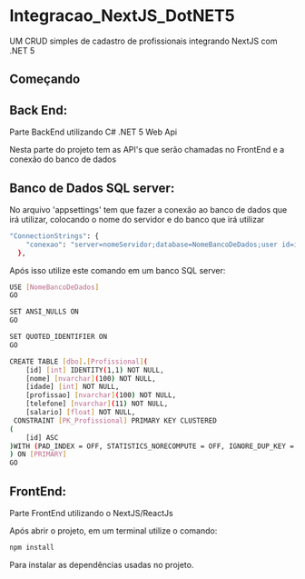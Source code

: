 # Integracao_NextJS_DotNET5
UM CRUD simples de cadastro de profissionais integrando NextJS com .NET 5 

## Começando

## Back End:

Parte BackEnd utilizando C# .NET 5 Web Api

Nesta parte do projeto tem as API's que serão chamadas no FrontEnd e a conexão do banco de dados

## Banco de Dados SQL server:

No arquivo 'appsettings' tem que fazer a conexão ao banco de dados que irá utilizar, colocando o nome do servidor e do banco que irá utilizar

```bash
"ConnectionStrings": {
    "conexao": "server=nomeServidor;database=NomeBancoDeDados;user id=id;pwd=senha"
  },
```

Após isso utilize este comando em um banco SQL server:

```bash
USE [NomeBancoDeDados]
GO

SET ANSI_NULLS ON
GO

SET QUOTED_IDENTIFIER ON
GO

CREATE TABLE [dbo].[Profissional](
	[id] [int] IDENTITY(1,1) NOT NULL,
	[nome] [nvarchar](100) NOT NULL,
	[idade] [int] NOT NULL,
	[profissao] [nvarchar](100) NOT NULL,
	[telefone] [nvarchar](11) NOT NULL,
	[salario] [float] NOT NULL,
 CONSTRAINT [PK_Profissional] PRIMARY KEY CLUSTERED 
(
	[id] ASC
)WITH (PAD_INDEX = OFF, STATISTICS_NORECOMPUTE = OFF, IGNORE_DUP_KEY = OFF, ALLOW_ROW_LOCKS = ON, ALLOW_PAGE_LOCKS = ON, OPTIMIZE_FOR_SEQUENTIAL_KEY = OFF) ON [PRIMARY]
) ON [PRIMARY]
GO
```

## FrontEnd:

Parte FrontEnd utilizando o NextJS/ReactJs 

Após abrir o projeto, em um terminal utilize o comando:
```bash
npm install
```
Para instalar as dependências usadas no projeto.
